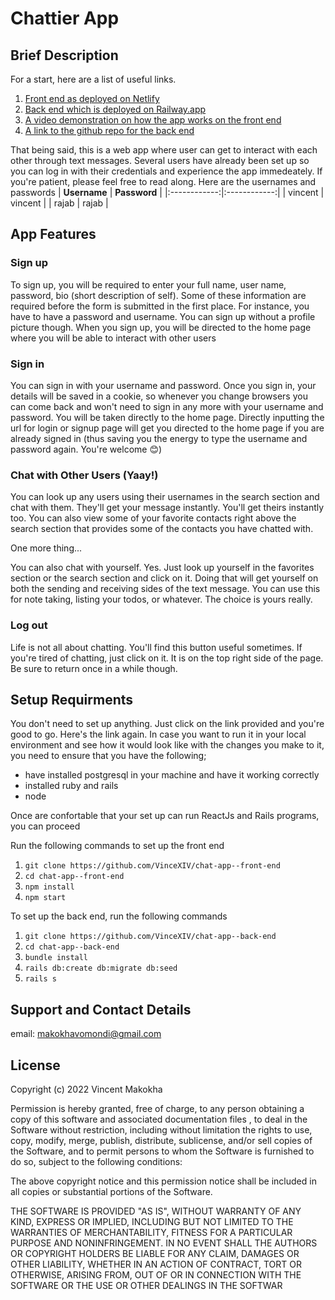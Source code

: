 # Chattier App

## Brief Description
For a start, here are a list of useful links.
1. [Front end as deployed on Netlify](https://chattier1.netlify.app)
2. [Back end which is deployed on Railway.app](https://chat-app-back-end-production.up.railway.app)
3. [A video demonstration on how the app works on the front end](https://drive.google.com/file/d/1QC1sDezkolYe-ZP2r00G34jbyk__3NwF/view?usp=sharing)
4. [A link to the github repo for the back end](https://github.com/VinceXIV/chat-app--back-end)

That being said, this is a web app where user can get to interact with each other through text messages. Several users have already been set up so you can log in with their credentials and experience the app immedeately. If you're patient, please feel free to read along. Here are the usernames and passwords
| **Username** | **Password** |
|:------------:|:------------:|
|  vincent     | vincent      |
|  rajab       |   rajab      |

## App Features

### Sign up
To sign up, you will be required to enter your full name, user name, password, bio (short description of self). Some of these information are required before the form is submitted in the first place. For instance, you have to have a password and username. You can sign up without a profile picture though. When you sign up, you will be directed to the home page where you will be able to interact with other users

### Sign in
You can sign in with your username and password. Once you sign in, your details will be saved in a cookie, so whenever you change browsers you can come back and won't need to sign in any more with your username and password. You will be taken directly to the home page. Directly inputting the url for login or signup page will get you directed to the home page if you are already signed in (thus saving you the energy to type the username and password again. You're welcome 😊)

### Chat with Other Users (Yaay!)
You can look up any users using their usernames in the search section and chat with them. They'll get your message instantly. You'll get theirs instantly too. You can also view some of your favorite contacts right above the search section that provides some of the contacts you have chatted with.

One more thing...

You can also chat with yourself. Yes. Just look up yourself in the favorites section or the search section and click on it. Doing that will get yourself on both the sending and receiving sides of the text message. You can use this for note taking, listing your todos, or whatever. The choice is yours really.

### Log out
Life is not all about chatting. You'll find this button useful sometimes. If you're tired of chatting, just click on it. It is on the top right side of the page. Be sure to return once in a while though.

## Setup Requirments
You don't need to set up anything. Just click on the link provided and you're good to go. Here's the link again. In case you want to run it in your local environment and see how it would look like with the changes you make to it, you need to ensure that you have the following;
- have installed postgresql in your machine and have it working correctly
- installed ruby and rails
- node

Once are confortable that your set up can run ReactJs and Rails programs, you can proceed

Run the following commands to set up the front end
1.  `git clone https://github.com/VinceXIV/chat-app--front-end`
2.  `cd chat-app--front-end`
3.  `npm install`
4.  `npm start`

To set up the back end, run the following commands
1.  `git clone https://github.com/VinceXIV/chat-app--back-end`
2.  `cd chat-app--back-end`
3.  `bundle install`
4.  `rails db:create db:migrate db:seed`
4.  `rails s`

## Support and Contact Details
email: makokhavomondi@gmail.com

## License
Copyright (c) 2022 Vincent Makokha

Permission is hereby granted, free of charge, to any person obtaining a copy of this software and associated documentation files , to deal in the Software without restriction, including without limitation the rights to use, copy, modify, merge, publish, distribute, sublicense, and/or sell copies of the Software, and to permit persons to whom the Software is furnished to do so, subject to the following conditions:

The above copyright notice and this permission notice shall be included in all copies or substantial portions of the Software.

THE SOFTWARE IS PROVIDED "AS IS", WITHOUT WARRANTY OF ANY KIND, EXPRESS OR IMPLIED, INCLUDING BUT NOT LIMITED TO THE WARRANTIES OF MERCHANTABILITY, FITNESS FOR A PARTICULAR PURPOSE AND NONINFRINGEMENT. IN NO EVENT SHALL THE AUTHORS OR COPYRIGHT HOLDERS BE LIABLE FOR ANY CLAIM, DAMAGES OR OTHER LIABILITY, WHETHER IN AN ACTION OF CONTRACT, TORT OR OTHERWISE, ARISING FROM, OUT OF OR IN CONNECTION WITH THE SOFTWARE OR THE USE OR OTHER DEALINGS IN THE SOFTWAR
